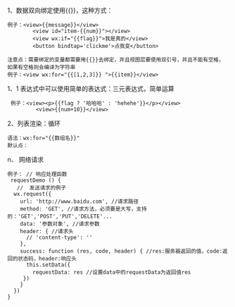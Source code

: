 1、数据双向绑定使用{{}}，这种方式：

    例子：<view>{{message}}</view>
            <view id="item-{{num}}"></view>
            <view wx:if="{{flag}}">我是真的</view>
            <button bindtap='clickme'>点我变</button>

    注意点：需要绑定的变量都需要用{{}}去绑定，并且视图层要使用双引号，并且不能有空格，如果有空格则会编译为字符串
    例子：<view wx:for="{{[1,2,3]}} ">{{item}}</view>

1、1 表达式中可以使用简单的表达式：三元表达式，简单运算

     例子：<view><p>{{flag ? '哈哈哈' : 'hehehe'}}</p></view>
             <view>{{num+10}}</view>

2、列表渲染：循环

    语法：wx:for="{{数组名}}"
    默认点：
    



n、 网络请求

    例子： // 响应处理函数
     requestDemo () {
       //  发送请求的例子
      wx.request({
        url: 'http://www.baidu.com', //请求路径
        method: 'GET', //请求方法，必须要是大写，支持的：'GET','POST','PUT','DELETE'...
        data: '参数对象', //请求参数
        header: { //请求头
          // 'content-type': ''
        },
        success: function (res, code, header) { //res:服务器返回的值，code:返回的状态码，header:响应头
          this.setData({
            requestData: res //设置data中的requestData为返回值res
         })
        }
      })
    }
